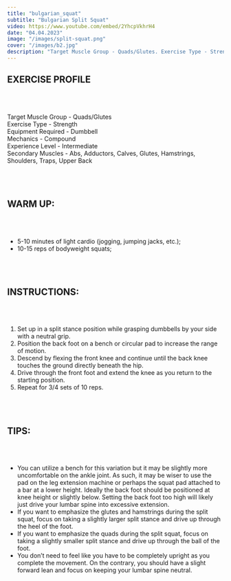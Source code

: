 ```yaml
---
title: "bulgarian_squat"
subtitle: "Bulgarian Split Squat"
video: https://www.youtube.com/embed/2YhcpVkhrH4
date: "04.04.2023"
image: "/images/split-squat.png"
cover: "/images/b2.jpg"
description: "Target Muscle Group - Quads/Glutes. Exercise Type - Strength. Equipment Required - Dumbbell"
---
```


## EXERCISE PROFILE

&nbsp;  
&nbsp;

Target Muscle Group -
Quads/Glutes  
Exercise Type - Strength  
Equipment Required - Dumbbell  
Mechanics - Compound  
Experience Level - Intermediate  
Secondary Muscles -
Abs, Adductors, Calves, Glutes, Hamstrings, Shoulders, Traps, Upper Back
&nbsp;  
&nbsp;  
&nbsp;  
&nbsp;

## WARM UP:

&nbsp;  
&nbsp;

- 5-10 minutes of light cardio (jogging, jumping jacks, etc.);
- 10-15 reps of bodyweight squats;
  &nbsp;  
  &nbsp;  
  &nbsp;  
  &nbsp;

## INSTRUCTIONS:

&nbsp;  
&nbsp;

1. Set up in a split stance position while grasping dumbbells by your side with a neutral grip.
2. Position the back foot on a bench or circular pad to increase the range of motion.
3. Descend by flexing the front knee and continue until the back knee touches the ground directly beneath the hip.
4. Drive through the front foot and extend the knee as you return to the starting position.
5. Repeat for 3/4 sets of 10 reps.
   &nbsp;  
   &nbsp;  
   &nbsp;  
   &nbsp;

## TIPS:

&nbsp;  
&nbsp;

- You can utilize a bench for this variation but it may be slightly more uncomfortable on the ankle joint. As such, it may be wiser to use the pad on the leg extension machine or perhaps the squat pad attached to a bar at a lower height. Ideally the back foot should be positioned at knee height or slightly below. Setting the back foot too high will likely just drive your lumbar spine into excessive extension.
- If you want to emphasize the glutes and hamstrings during the split squat, focus on taking a slightly larger split stance and drive up through the heel of the foot.
- If you want to emphasize the quads during the split squat, focus on taking a slightly smaller split stance and drive up through the ball of the foot.
- You don’t need to feel like you have to be completely upright as you complete the movement. On the contrary, you should have a slight forward lean and focus on keeping your lumbar spine neutral.
  &nbsp;  
  &nbsp;  
  &nbsp;  
  &nbsp;
